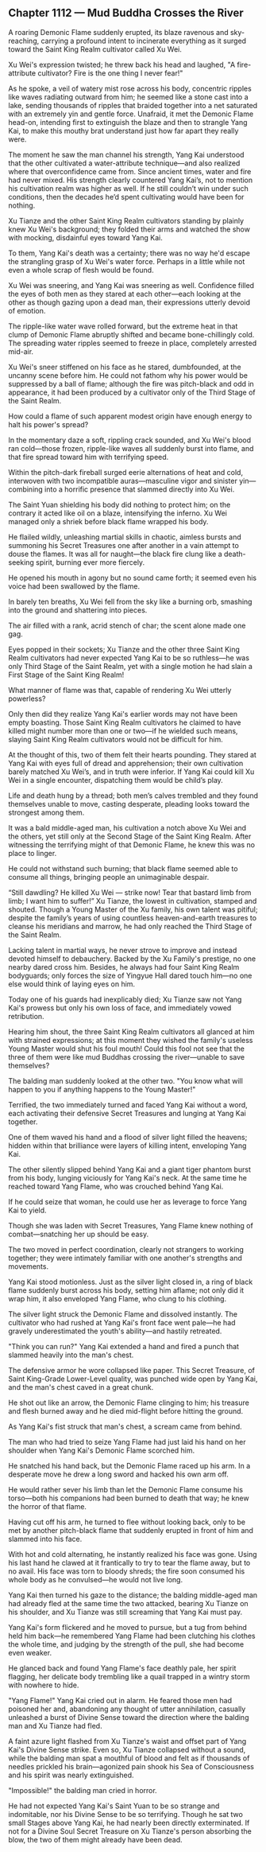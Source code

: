 ## Chapter 1112 — Mud Buddha Crosses the River

A roaring Demonic Flame suddenly erupted, its blaze ravenous and sky-reaching, carrying a profound intent to incinerate everything as it surged toward the Saint King Realm cultivator called Xu Wei.

Xu Wei's expression twisted; he threw back his head and laughed, "A fire-attribute cultivator? Fire is the one thing I never fear!"

As he spoke, a veil of watery mist rose across his body, concentric ripples like waves radiating outward from him; he seemed like a stone cast into a lake, sending thousands of ripples that braided together into a net saturated with an extremely yin and gentle force. Unafraid, it met the Demonic Flame head-on, intending first to extinguish the blaze and then to strangle Yang Kai, to make this mouthy brat understand just how far apart they really were.

The moment he saw the man channel his strength, Yang Kai understood that the other cultivated a water-attribute technique—and also realized where that overconfidence came from. Since ancient times, water and fire had never mixed. His strength clearly countered Yang Kai’s, not to mention his cultivation realm was higher as well. If he still couldn’t win under such conditions, then the decades he’d spent cultivating would have been for nothing.

Xu Tianze and the other Saint King Realm cultivators standing by plainly knew Xu Wei's background; they folded their arms and watched the show with mocking, disdainful eyes toward Yang Kai.

To them, Yang Kai's death was a certainty; there was no way he'd escape the strangling grasp of Xu Wei's water force. Perhaps in a little while not even a whole scrap of flesh would be found.

Xu Wei was sneering, and Yang Kai was sneering as well. Confidence filled the eyes of both men as they stared at each other—each looking at the other as though gazing upon a dead man, their expressions utterly devoid of emotion.

The ripple-like water wave rolled forward, but the extreme heat in that clump of Demonic Flame abruptly shifted and became bone-chillingly cold. The spreading water ripples seemed to freeze in place, completely arrested mid-air.

Xu Wei's sneer stiffened on his face as he stared, dumbfounded, at the uncanny scene before him. He could not fathom why his power would be suppressed by a ball of flame; although the fire was pitch-black and odd in appearance, it had been produced by a cultivator only of the Third Stage of the Saint Realm.

How could a flame of such apparent modest origin have enough energy to halt his power's spread?

In the momentary daze a soft, rippling crack sounded, and Xu Wei's blood ran cold—those frozen, ripple-like waves all suddenly burst into flame, and that fire spread toward him with terrifying speed.

Within the pitch-dark fireball surged eerie alternations of heat and cold, interwoven with two incompatible auras—masculine vigor and sinister yin—combining into a horrific presence that slammed directly into Xu Wei.

The Saint Yuan shielding his body did nothing to protect him; on the contrary it acted like oil on a blaze, intensifying the inferno. Xu Wei managed only a shriek before black flame wrapped his body.

He flailed wildly, unleashing martial skills in chaotic, aimless bursts and summoning his Secret Treasures one after another in a vain attempt to douse the flames. It was all for naught—the black fire clung like a death-seeking spirit, burning ever more fiercely.

He opened his mouth in agony but no sound came forth; it seemed even his voice had been swallowed by the flame.

In barely ten breaths, Xu Wei fell from the sky like a burning orb, smashing into the ground and shattering into pieces.

The air filled with a rank, acrid stench of char; the scent alone made one gag.

Eyes popped in their sockets; Xu Tianze and the other three Saint King Realm cultivators had never expected Yang Kai to be so ruthless—he was only Third Stage of the Saint Realm, yet with a single motion he had slain a First Stage of the Saint King Realm!

What manner of flame was that, capable of rendering Xu Wei utterly powerless?

Only then did they realize Yang Kai's earlier words may not have been empty boasting. Those Saint King Realm cultivators he claimed to have killed might number more than one or two—if he wielded such means, slaying Saint King Realm cultivators would not be difficult for him.

At the thought of this, two of them felt their hearts pounding. They stared at Yang Kai with eyes full of dread and apprehension; their own cultivation barely matched Xu Wei’s, and in truth were inferior. If Yang Kai could kill Xu Wei in a single encounter, dispatching them would be child’s play.

Life and death hung by a thread; both men’s calves trembled and they found themselves unable to move, casting desperate, pleading looks toward the strongest among them.

It was a bald middle-aged man, his cultivation a notch above Xu Wei and the others, yet still only at the Second Stage of the Saint King Realm. After witnessing the terrifying might of that Demonic Flame, he knew this was no place to linger.

He could not withstand such burning; that black flame seemed able to consume all things, bringing people an unimaginable despair.

“Still dawdling? He killed Xu Wei — strike now! Tear that bastard limb from limb; I want him to suffer!” Xu Tianze, the lowest in cultivation, stamped and shouted. Though a Young Master of the Xu family, his own talent was pitiful; despite the family’s years of using countless heaven-and-earth treasures to cleanse his meridians and marrow, he had only reached the Third Stage of the Saint Realm.

Lacking talent in martial ways, he never strove to improve and instead devoted himself to debauchery. Backed by the Xu Family's prestige, no one nearby dared cross him. Besides, he always had four Saint King Realm bodyguards; only forces the size of Yingyue Hall dared touch him—no one else would think of laying eyes on him.

Today one of his guards had inexplicably died; Xu Tianze saw not Yang Kai's prowess but only his own loss of face, and immediately vowed retribution.

Hearing him shout, the three Saint King Realm cultivators all glanced at him with strained expressions; at this moment they wished the family's useless Young Master would shut his foul mouth! Could this fool not see that the three of them were like mud Buddhas crossing the river—unable to save themselves?

The balding man suddenly looked at the other two. "You know what will happen to you if anything happens to the Young Master!"

Terrified, the two immediately turned and faced Yang Kai without a word, each activating their defensive Secret Treasures and lunging at Yang Kai together.

One of them waved his hand and a flood of silver light filled the heavens; hidden within that brilliance were layers of killing intent, enveloping Yang Kai.

The other silently slipped behind Yang Kai and a giant tiger phantom burst from his body, lunging viciously for Yang Kai's neck. At the same time he reached toward Yang Flame, who was crouched behind Yang Kai.

If he could seize that woman, he could use her as leverage to force Yang Kai to yield.

Though she was laden with Secret Treasures, Yang Flame knew nothing of combat—snatching her up should be easy.

The two moved in perfect coordination, clearly not strangers to working together; they were intimately familiar with one another's strengths and movements.

Yang Kai stood motionless. Just as the silver light closed in, a ring of black flame suddenly burst across his body, setting him aflame; not only did it wrap him, it also enveloped Yang Flame, who clung to his clothing.

The silver light struck the Demonic Flame and dissolved instantly. The cultivator who had rushed at Yang Kai's front face went pale—he had gravely underestimated the youth's ability—and hastily retreated.

"Think you can run?" Yang Kai extended a hand and fired a punch that slammed heavily into the man's chest.

The defensive armor he wore collapsed like paper. This Secret Treasure, of Saint King-Grade Lower-Level quality, was punched wide open by Yang Kai, and the man's chest caved in a great chunk.

He shot out like an arrow, the Demonic Flame clinging to him; his treasure and flesh burned away and he died mid-flight before hitting the ground.

As Yang Kai's fist struck that man's chest, a scream came from behind.

The man who had tried to seize Yang Flame had just laid his hand on her shoulder when Yang Kai's Demonic Flame scorched him.

He snatched his hand back, but the Demonic Flame raced up his arm. In a desperate move he drew a long sword and hacked his own arm off.

He would rather sever his limb than let the Demonic Flame consume his torso—both his companions had been burned to death that way; he knew the horror of that flame.

Having cut off his arm, he turned to flee without looking back, only to be met by another pitch-black flame that suddenly erupted in front of him and slammed into his face.

With hot and cold alternating, he instantly realized his face was gone. Using his last hand he clawed at it frantically to try to tear the flame away, but to no avail. His face was torn to bloody shreds; the fire soon consumed his whole body as he convulsed—he would not live long.

Yang Kai then turned his gaze to the distance; the balding middle-aged man had already fled at the same time the two attacked, bearing Xu Tianze on his shoulder, and Xu Tianze was still screaming that Yang Kai must pay.

Yang Kai's form flickered and he moved to pursue, but a tug from behind held him back—he remembered Yang Flame had been clutching his clothes the whole time, and judging by the strength of the pull, she had become even weaker.

He glanced back and found Yang Flame's face deathly pale, her spirit flagging, her delicate body trembling like a quail trapped in a wintry storm with nowhere to hide.

"Yang Flame!" Yang Kai cried out in alarm. He feared those men had poisoned her and, abandoning any thought of utter annihilation, casually unleashed a burst of Divine Sense toward the direction where the balding man and Xu Tianze had fled.

A faint azure light flashed from Xu Tianze's waist and offset part of Yang Kai's Divine Sense strike. Even so, Xu Tianze collapsed without a sound, while the balding man spat a mouthful of blood and felt as if thousands of needles prickled his brain—agonized pain shook his Sea of Consciousness and his spirit was nearly extinguished.

"Impossible!" the balding man cried in horror.

He had not expected Yang Kai's Saint Yuan to be so strange and indomitable, nor his Divine Sense to be so terrifying. Though he sat two small Stages above Yang Kai, he had nearly been directly exterminated. If not for a Divine Soul Secret Treasure on Xu Tianze's person absorbing the blow, the two of them might already have been dead.